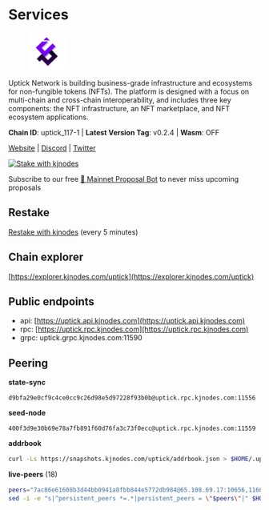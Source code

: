# Services

<figure><img src="https://raw.githubusercontent.com/kj89/cosmos-images/main/logos/uptick.png" alt=""><figcaption></figcaption></figure>

Uptick Network is building business-grade infrastructure and  ecosystems for non-fungible tokens (NFTs). The platform is  designed with a focus on multi-chain and cross-chain interoperability,  and includes three key components: the NFT infrastructure, an NFT  marketplace, and NFT ecosystem applications.

**Chain ID**: uptick_117-1 | **Latest Version Tag**: v0.2.4 | **Wasm**: OFF

[Website](https://uptick.network) | [Discord](https://discord.gg/UzeHS7fu5H) | [Twitter](https://twitter.com/uptickproject)

[![Stake with kjnodes](https://i.ibb.co/cr44Q8j/button-stake-with-kjnodes.png)](https://restake.app/uptick/uptickvaloper1jqpaf0vgzlxvjx5meq8huweuv2nguqe20seefq)

Subscribe to our free [🤖 Mainnet Proposal Bot](https://t.me/kjnodes_proposal_bot) to never miss upcoming proposals

## Restake

[Restake with kjnodes](https://restake.app/uptick/uptickvaloper1jqpaf0vgzlxvjx5meq8huweuv2nguqe20seefq) (every 5 minutes)
## Chain explorer
[https://explorer.kjnodes.com/uptick](https://explorer.kjnodes.com/uptick)

## Public endpoints

* api: [https://uptick.api.kjnodes.com](https://uptick.api.kjnodes.com)
* rpc: [https://uptick.rpc.kjnodes.com](https://uptick.rpc.kjnodes.com)
* grpc: uptick.grpc.kjnodes.com:11590

## Peering

**state-sync**

```text
d9bfa29e0cf9c4ce0cc9c26d98e5d97228f93b0b@uptick.rpc.kjnodes.com:11556
```

**seed-node**

```text
400f3d9e30b69e78a7fb891f60d76fa3c73f0ecc@uptick.rpc.kjnodes.com:11559
```

**addrbook**
```bash
curl -Ls https://snapshots.kjnodes.com/uptick/addrbook.json > $HOME/.uptickd/config/addrbook.json
```

**live-peers** (18)
```bash
peers="7ac86e61608b3d44bb0941a8fbb844e5772db984@65.108.69.17:10656,1160d5e94fbce4f8ccabb0203344c673f3af3fb6@141.94.139.233:27656,14ca9d73314dd519bc0b0be8511c88f85fe6873e@46.4.81.204:17656,b45ee634889abf61c7212b03dbddb853a8a3bc09@185.48.24.112:15656,f2710fe78495a0645b690dbf9296b5d62bc2a39f@148.113.6.229:20456,e8704845eaa0f3d39fcdc9c4065f3beb344384db@142.132.152.46:27656,755c376ec8df0c6fce6d3e28f3d9054de4fe456f@81.30.157.35:17656,f05733da50967e3955e11665b1901d36291dfaee@65.108.195.30:21656,632c2362378546ab77883077861f38405c378d06@104.194.8.68:60556,8ecd3260a19d2b112f6a84e0c091640744ec40c5@185.165.241.20:26656,bb6aaef7667af68862ee582085c2e9dd2b568d86@54.254.135.200:26656,0720f8f6cd1f1bf1c9549cdb10b920a1583d7675@182.253.224.66:10656,d9bfa29e0cf9c4ce0cc9c26d98e5d97228f93b0b@65.109.88.38:11556,250c98d4975ae9a12ed7dfcd5a7cf76b470e49a6@65.21.108.180:26656,34d28eeb7be1b245fd64ba2df4cdf62b5eb60dd3@202.61.240.155:30001,34d86f3a8dfce7d8b615563c587433c65792f104@185.219.142.221:15656,5f371e4c7e40292fdc4bfc9f092798db55263aee@65.109.88.162:15656,e71bae28852a0b603f7360ec17fe91e7f065f324@142.132.253.112:35656"
sed -i -e "s|^persistent_peers *=.*|persistent_peers = \"$peers\"|" $HOME/.uptickd/config/config.toml
```

